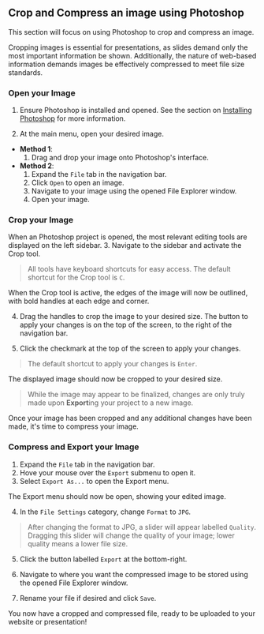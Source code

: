 ## Crop and Compress an image using Photoshop

This section will focus on using Photoshop to crop and compress an image.

Cropping images is essential for presentations, as slides demand only the most important information be shown. Additionally, the nature of web-based information demands images be effectively compressed to meet file size standards.

### Open your Image

1. Ensure Photoshop is installed and opened. See the section on [Installing Photoshop](./1-install-photoshop-using-bcit-account.md) for more information.

2. At the main menu, open your desired image.
- **Method 1**:
    1. Drag and drop your image onto Photoshop's interface.
- **Method 2**: 
    1. Expand the `File` tab in the navigation bar.
    2. Click `Open` to open an image.
    3. Navigate to your image using the opened File Explorer window.
    4. Open your image.

 ### Crop your Image

When an Photoshop project is opened, the most relevant editing tools are displayed on the left sidebar.
3. Navigate to the sidebar and activate the Crop tool.
> All tools have keyboard shortcuts for easy access. The default shortcut for the Crop tool is `C`.

When the Crop tool is active, the edges of the image will now be outlined, with bold handles at each edge and corner.

4. Drag the handles to crop the image to your desired size.
The button to apply your changes is on the top of the screen, to the right of the navigation bar.

5. Click the checkmark at the top of the screen to apply your changes.
> The default shortcut to apply your changes is `Enter`.

The displayed image should now be cropped to your desired size.

> While the image may appear to be finalized, changes are only truly made upon **Export**ing your project to a new image.

Once your image has been cropped and any additional changes have been made, it's time to compress your image.

### Compress and Export your Image

1. Expand the `File` tab in the navigation bar.
2. Hove your mouse over the `Export` submenu to open it.
3. Select `Export As...` to open the Export menu.

The Export menu should now be open, showing your edited image.

4. In the `File Settings` category, change `Format` to `JPG`.
> After changing the format to JPG, a slider will appear labelled `Quality`. Dragging this slider will change the quality of your image; lower quality means a lower file size.

5. Click the button labelled `Export` at the bottom-right.

6. Navigate to where you want the compressed image to be stored using the opened File Explorer window.

7. Rename your file if desired and click `Save`.

You now have a cropped and compressed file, ready to be uploaded to your website or presentation!